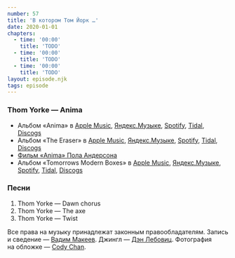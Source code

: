 ```yaml
---
number: 57
title: 'В котором Том Йорк …'
date: 2020-01-01
chapters:
  - time: '00:00'
    title: 'TODO'
  - time: '00:00'
    title: 'TODO'
  - time: '00:00'
    title: 'TODO'
layout: episode.njk
tags: episode
---
```


### Thom Yorke — Anima

- Альбом «Anima» в
  [Apple Music](https://music.apple.com/album/1467347588),
  [Яндекс.Музыке](https://music.yandex.ru/album/7893853),
  [Spotify](https://open.spotify.com/playlist/2WahwZk2zi9NBZypvdv6ta),
  [Tidal](https://tidal.com/browse/album/112214233),
  [Discogs](https://www.discogs.com/master/1578177)
- Альбом «The Eraser» в
  [Apple Music](https://music.apple.com/album/161162568),
  [Яндекс.Музыке](https://music.yandex.ru/album/720125),
  [Spotify](https://open.spotify.com/album/4QSIeDnAnGag2YZ5DjB2eB),
  [Tidal](https://tidal.com/browse/album/2215056),
  [Discogs](https://www.discogs.com/master/78606)
- [Фильм «Anima» Пола Андерсона](https://www.netflix.com/watch/81110498)
- Альбом «Tomorrows Modern Boxes» в
  [Apple Music](https://music.apple.com/album/1262568019),
  [Яндекс.Музыке](https://music.yandex.ru/album/3693911),
  [Spotify](https://open.spotify.com/playlist/5Cqu3cqCZEM2wvecnRho4u),
  [Tidal](https://listen.tidal.com/track/82110526?play=true),
  [Discogs](https://www.discogs.com/master/737819)

### Песни

1. Thom Yorke — Dawn chorus
2. Thom Yorke — The axe
3. Thom Yorke — Twist

Все права на музыку принадлежат законным правообладателям.
Запись и сведение — [Вадим Макеев](https://twitter.com/pepelsbey).
Джингл — [Дэн Лебовиц](https://www.youtube.com/channel/UC38A5qHrlc_Zgua7vL4b96w).
Фотография на обложке — [Cody Chan](https://unsplash.com/photos/MscVePkuMS4).
